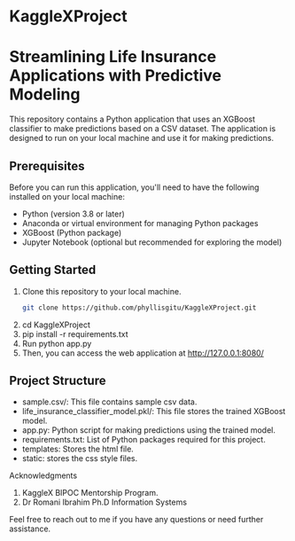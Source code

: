 # KaggleXProject 
# Streamlining Life Insurance Applications with Predictive Modeling

This repository contains a Python application that uses an XGBoost classifier to make predictions based on a CSV dataset. The application is designed to run on your local machine and use it for making predictions.

## Prerequisites

Before you can run this application, you'll need to have the following installed on your local machine:

- Python (version 3.8 or later)
- Anaconda or virtual environment for managing Python packages
- XGBoost (Python package)
- Jupyter Notebook (optional but recommended for exploring the model)

## Getting Started

1. Clone this repository to your local machine.
   ```bash
   git clone https://github.com/phyllisgitu/KaggleXProject.git
3. cd KaggleXProject
4. pip install -r requirements.txt
5. Run python app.py
6. Then, you can access the web application at
   http://127.0.0.1:8080/

## Project Structure
- sample.csv/: This file contains sample csv data.
- life_insurance_classifier_model.pkl/: This file stores the trained XGBoost model.
- app.py: Python script for making predictions using the trained model.
- requirements.txt: List of Python packages required for this project.
- templates: Stores the html file.
- static: stores the css style files.

Acknowledgments
1. KaggleX BIPOC Mentorship Program.
2. Dr Romani Ibrahim Ph.D Information Systems

Feel free to reach out to me if you have any questions or need further assistance.
